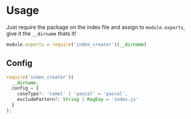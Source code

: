 # Usage

Just require the package on the index file and assign to `module.exports`, give it the `__dirname` thats it!

```javascript
module.exports = require('index_creator')(__dirname)
```

## Config

```javascript
require('index_creator')(
  __dirname, 
  config = {
    caseType?: 'camel' | 'pascal' = 'pascal', 
    excludePattern?: String | RegExp = 'index.js'
  }
);
```